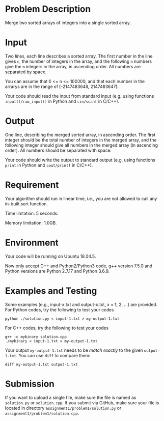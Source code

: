 # Problem Description

Merge two sorted arrays of integers into a single sorted array.

# Input

Two lines, each line describes a sorted array.  The first number in the line gives
`n`, the number of integers in the array, and the following `n` numbers give
the `n` integers in the array, in ascending order. All numbers are separated by space.

You can assume that 0 <= n <= 100000, and that each number in the arrarys
are in the range of [-2147483648, 2147483647]. 

Your code should read the input from standard input (e.g. 
using functions `input()/raw_input()` in Python and `cin/scanf` in C/C++).

# Output

One line, describing the merged sorted array, in ascending order.
The first integer should be the total number of integers in the merged array,
and the following integer should give all numbers in the merged array (in ascending order). 
All numbers should be separated with space.

Your code should write the output to standard output (e.g. using functions `print` in Python and `cout/printf` in C/C++).

# Requirement

Your algorithm should run in linear time, i.e., you are not allowed to call any in-built sort function.

Time limtation: 5 seconds.

Memory limitation: 1.0GB.

# Environment

Your code will be running on Ubuntu 18.04.5.

Now only accept C++ and Python2/Python3 code, g++ version 7.5.0 and Python versions are Python 2.7.17 and Python 3.6.9.

# Examples and Testing

Some examples (e.g., input-x.txt and output-x.txt, x = 1, 2, ...) are provided. 
For Python codes, try the following to test your codes
```
python ./solution.py < input-1.txt > my-output-1.txt
```
For C++ codes, try the following to test your codes
```
g++ -o mybinary solution.cpp
./mybinary < input-1.txt > my-output-1.txt
```

Your output `my-output-1.txt` needs to be *match exactly* to the given `output-1.txt`.
You can use `diff` to compare them:
```
diff my-output-1.txt output-1.txt
```

# Submission

If you want to upload a single file, make sure the file is named as `solution.py` or `solution.cpp`.
If you submit via GitHub, make sure your file is located in directory `assignment1/problem1/solution.py` or `assignment1/problem1/solution.cpp`.



